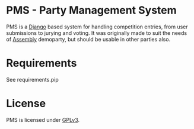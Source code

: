 
PMS - Party Management System
=============================

PMS is a [Django][1] based system for handling competition entries, from user submissions to jurying and voting.
It was originally made to suit the needs of [Assembly][2] demoparty, but should be usable in other parties also.


Requirements
============

See requirements.pip


License
=======

PMS is licensed under [GPLv3][3].

[1]: http://www.djangoproject.com/
[2]: http://www.assembly.org/
[3]: http://www.gnu.org/licenses/gpl-3.0.html
